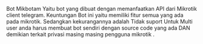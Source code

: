 Bot Mikbotam
      Yaitu bot yang dibuat dengan memanfaatkan API dari Mikrotik client telegram.
      Keuntungan Bot ini yaitu memiliki fitur semua yang ada pada mikrotik.
      Sedangkan kekurangannya adalah Tidak suport Untuk Multi user 
      anda harus membuat bot sendiri dengan source code yang ada DAN demikian terkait privasi masing masing pengguna mikrotik .
